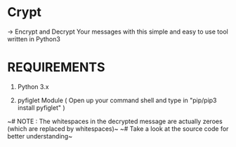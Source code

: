# Crypt

-> Encrypt and Decrypt Your messages with this simple and easy to use tool written in Python3

# REQUIREMENTS

 1. Python 3.x

 2. pyfiglet Module ( Open up your command shell and type in "pip/pip3 install pyfiglet" )
 

~# NOTE : The whitespaces in the decrypted message are actually zeroes (which are replaced by whitespaces)~
~# Take a look at the source code for better understanding~



